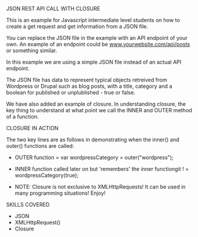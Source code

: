 JSON REST API CALL WITH CLOSURE

This is an example for Javascript intermediate level students on how to create a get request and get information from a JSON file.

You can replace the JSON file in the example with an API endpoint of your own.  An example of an endpoint could be www.yourwebsite.com/api/posts or something similar.

In this example we are using a simple JSON file instead of an actual API endpoint.

The JSON file has data to represent typical objects retreived from Wordpress or Drupal such as blog posts, with a title, category and a boolean for published or unplublished - true or false.

We have also added an example of closure.  In understanding closure, the key thing to understand at what point we call the INNER and OUTER method of a function.

CLOSURE IN ACTION

The two key lines are as follows in demonstrating when the inner() and outer() functions are called:

- OUTER function = 
var wordpressCategory = outer("wordpress");

- INNER function called later on but 'remembers' the inner functiongit ! =
wordpressCategory(true);

- NOTE:  Closure is not exclusive to XMLHttpRequests!  It can be used in many programming situations!  Enjoy!

SKILLS COVERED
- JSON
- XMLHttpRequest()
- Closure